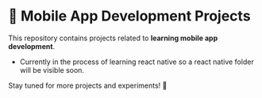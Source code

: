 # 📱 Mobile App Development Projects  

This repository contains projects related to **learning mobile app development**.  

- Currently in the process of learning react native so a react native folder will be visible soon. 

Stay tuned for more projects and experiments! 🚀  
